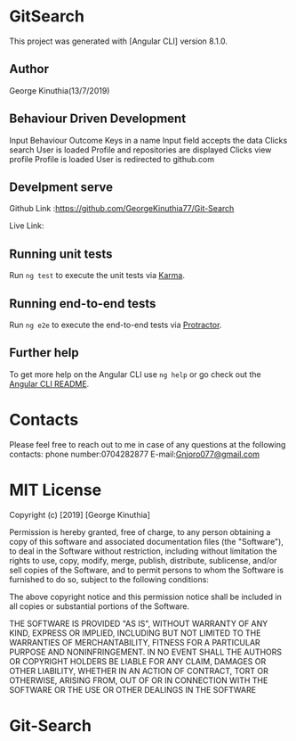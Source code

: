 # GitSearch

This project was generated with [Angular CLI] version 8.1.0.

## Author

George Kinuthia(13/7/2019)

## Behaviour Driven Development

Input	Behaviour	Outcome
Keys in a name	Input field accepts the data
Clicks search	User is loaded	Profile and repositories are displayed
Clicks view profile	Profile is loaded	User is redirected to github.com

## Develpment serve

Github Link :https://github.com/GeorgeKinuthia77/Git-Search

Live Link:



## Running unit tests

Run `ng test` to execute the unit tests via [Karma](https://karma-runner.github.io).

## Running end-to-end tests

Run `ng e2e` to execute the end-to-end tests via [Protractor](http://www.protractortest.org/).

## Further help

To get more help on the Angular CLI use `ng help` or go check out the [Angular CLI README](https://github.com/angular/angular-cli/blob/master/README.md).

# Contacts

Please feel free to reach out to me in case of any questions at the following contacts:
phone number:0704282877
E-mail:Gnjoro077@gmail.com

# MIT License

Copyright (c) [2019] [George Kinuthia]

Permission is hereby granted, free of charge, to any person obtaining a copy of this software and associated documentation files (the "Software"), to deal in the Software without restriction, including without limitation the rights to use, copy, modify, merge, publish, distribute, sublicense, and/or sell copies of the Software, and to permit persons to whom the Software is furnished to do so, subject to the following conditions:

The above copyright notice and this permission notice shall be included in all copies or substantial portions of the Software.

THE SOFTWARE IS PROVIDED "AS IS", WITHOUT WARRANTY OF ANY KIND, EXPRESS OR IMPLIED, INCLUDING BUT NOT LIMITED TO THE WARRANTIES OF MERCHANTABILITY, FITNESS FOR A PARTICULAR PURPOSE AND NONINFRINGEMENT. IN NO EVENT SHALL THE AUTHORS OR COPYRIGHT HOLDERS BE LIABLE FOR ANY CLAIM, DAMAGES OR OTHER LIABILITY, WHETHER IN AN ACTION OF CONTRACT, TORT OR OTHERWISE, ARISING FROM, OUT OF OR IN CONNECTION WITH THE SOFTWARE OR THE USE OR OTHER DEALINGS IN THE SOFTWARE

# Git-Search
